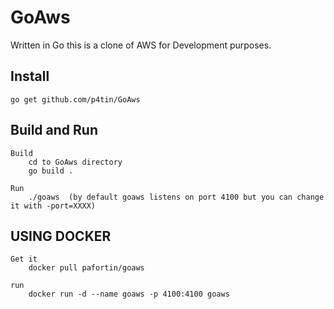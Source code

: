 # GoAws

Written in Go this is a clone of AWS for Development purposes.

## Install

    go get github.com/p4tin/GoAws

## Build and Run

    Build
        cd to GoAws directory
        go build . 
        
    Run
        ./goaws  (by default goaws listens on port 4100 but you can change it with -port=XXXX)
        

## USING DOCKER

    Get it
        docker pull pafortin/goaws
        
    run
        docker run -d --name goaws -p 4100:4100 goaws




